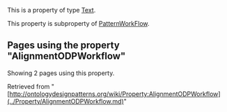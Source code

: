 This is a property of type [Text](../Type/Text.md "Type:Text").


This property is subproperty of [PatternWorkFlow](../Property/PatternWorkFlow.md "Property:PatternWorkFlow").




  


## Pages using the property "AlignmentODPWorkflow"


Showing 2 pages using this property.



Retrieved from "[http://ontologydesignpatterns.org/wiki/Property:AlignmentODPWorkflow](../Property/AlignmentODPWorkflow.md)"